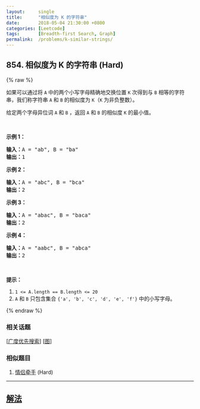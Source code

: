 ```yaml
---
layout:     single
title:      "相似度为 K 的字符串"
date:       2018-05-04 21:30:00 +0800
categories: [Leetcode]
tags:       [Breadth-first Search, Graph]
permalink:  /problems/k-similar-strings/
---
```


## 854. 相似度为 K 的字符串 (Hard)

{% raw %}

<p>如果可以通过将 <code>A</code> 中的两个小写字母精确地交换位置 <code>K</code> 次得到与 <code>B</code> 相等的字符串，我们称字符串&nbsp;<code>A</code>&nbsp;和&nbsp;<code>B</code>&nbsp;的相似度为 <code>K</code>（<code>K</code>&nbsp;为非负整数）。</p>

<p>给定两个字母异位词&nbsp;<code>A</code>&nbsp;和&nbsp;<code>B</code>&nbsp;，返回 <code>A</code> 和 <code>B</code>&nbsp;的相似度 <code>K</code> 的最小值。</p>

<p>&nbsp;</p>

<p><strong>示例 1：</strong></p>

<pre><strong>输入：</strong>A = &quot;ab&quot;, B = &quot;ba&quot;
<strong>输出：</strong>1
</pre>

<p><strong>示例 2：</strong></p>

<pre><strong>输入：</strong>A = &quot;abc&quot;, B = &quot;bca&quot;
<strong>输出：</strong>2
</pre>

<p><strong>示例 3：</strong></p>

<pre><strong>输入：</strong>A = &quot;abac&quot;, B = &quot;baca&quot;
<strong>输出：</strong>2
</pre>

<p><strong>示例 4：</strong></p>

<pre><strong>输入：</strong>A = &quot;aabc&quot;, B = &quot;abca&quot;
<strong>输出：</strong>2</pre>

<p>&nbsp;</p>

<p><strong>提示：</strong></p>

<ol>
	<li><code>1 &lt;= A.length == B.length &lt;= 20</code></li>
	<li><code>A</code>&nbsp;和&nbsp;<code>B</code>&nbsp;只包含集合&nbsp;<code>{&#39;a&#39;, &#39;b&#39;, &#39;c&#39;, &#39;d&#39;, &#39;e&#39;, &#39;f&#39;}</code>&nbsp;中的小写字母。</li>
</ol>

{% endraw %}

### 相关话题
  [[广度优先搜索](https://github.com/openset/leetcode/tree/master/tag/breadth-first-search/README.md)]
  [[图](https://github.com/openset/leetcode/tree/master/tag/graph/README.md)]

### 相似题目
  1. [情侣牵手](/problems/couples-holding-hands) (Hard)

---

## [解法](https://github.com/openset/leetcode/tree/master/problems/k-similar-strings)
